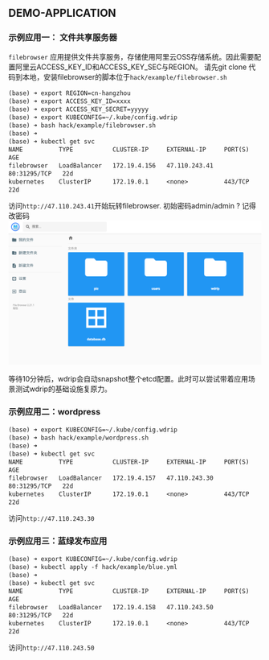 ## DEMO-APPLICATION

### 示例应用一： 文件共享服务器
`filebrowser` 应用提供文件共享服务，存储使用阿里云OSS存储系统。因此需要配置阿里云ACCESS_KEY_ID和ACCESS_KEY_SEC与REGION。
请先git clone 代码到本地，安装filebrowser的脚本位于`hack/example/filebrowser.sh`
```shell
(base) ➜ export REGION=cn-hangzhou
(base) ➜ export ACCESS_KEY_ID=xxxx
(base) ➜ export ACCESS_KEY_SECRET=yyyyy
(base) ➜ export KUBECONFIG=~/.kube/config.wdrip
(base) ➜ bash hack/example/filebrowser.sh
(base) ➜ 
(base) ➜ kubectl get svc
NAME          TYPE           CLUSTER-IP     EXTERNAL-IP     PORT(S)        AGE
filebrowser   LoadBalancer   172.19.4.156   47.110.243.41   80:31295/TCP   22d
kubernetes    ClusterIP      172.19.0.1     <none>          443/TCP        22d

```
访问`http://47.110.243.41`开始玩转filebrowser. 初始密码admin/admin ? 记得改密码
![img.png](../images/img.png)

等待10分钟后，wdrip会自动snapshot整个etcd配置。此时可以尝试带着应用场景测试wdrip的基础设施复原力。


### 示例应用二：wordpress

```shell
(base) ➜ export KUBECONFIG=~/.kube/config.wdrip
(base) ➜ bash hack/example/wordpress.sh
(base) ➜ 
(base) ➜ kubectl get svc
NAME          TYPE           CLUSTER-IP     EXTERNAL-IP     PORT(S)        AGE
filebrowser   LoadBalancer   172.19.4.157   47.110.243.30   80:31295/TCP   22d
kubernetes    ClusterIP      172.19.0.1     <none>          443/TCP        22d
```

访问`http://47.110.243.30`

### 示例应用三：蓝绿发布应用

```shell
(base) ➜ export KUBECONFIG=~/.kube/config.wdrip
(base) ➜ kubectl apply -f hack/example/blue.yml
(base) ➜ 
(base) ➜ kubectl get svc
NAME          TYPE           CLUSTER-IP     EXTERNAL-IP     PORT(S)        AGE
filebrowser   LoadBalancer   172.19.4.158   47.110.243.50   80:31295/TCP   22d
kubernetes    ClusterIP      172.19.0.1     <none>          443/TCP        22d
```
访问`http://47.110.243.50`
